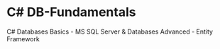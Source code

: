# C# DB-Fundamentals
C#
Databases Basics - MS SQL Server &amp; Databases Advanced - Entity Framework

